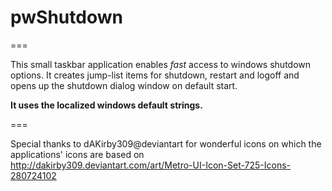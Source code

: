 # pwShutdown

===

This small taskbar application enables *fast* access to windows shutdown options. It creates jump-list items for shutdown, restart and logoff and opens up the shutdown dialog window on default start. 

**It uses the localized windows default strings.**

===

Special thanks to dAKirby309@deviantart for wonderful icons on which the applications' icons are based on
http://dakirby309.deviantart.com/art/Metro-UI-Icon-Set-725-Icons-280724102
